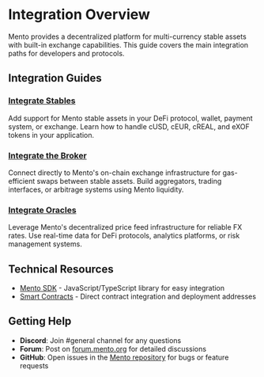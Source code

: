 # Integration Overview

Mento provides a decentralized platform for multi-currency stable assets with built-in exchange capabilities. This guide covers the main integration paths for developers and protocols.

## Integration Guides

### [Integrate Stables](integrate-stables.md)

Add support for Mento stable assets in your DeFi protocol, wallet, payment system, or exchange. Learn how to handle cUSD, cEUR, cREAL, and eXOF tokens in your application.

### [Integrate the Broker](./#integrate-the-broker)

Connect directly to Mento's on-chain exchange infrastructure for gas-efficient swaps between stable assets. Build aggregators, trading interfaces, or arbitrage systems using Mento liquidity.

### [Integrate Oracles](./#integrate-oracles)

Leverage Mento's decentralized price feed infrastructure for reliable FX rates. Use real-time data for DeFi protocols, analytics platforms, or risk management systems.

## Technical Resources

* [Mento SDK](../mento-sdk/) - JavaScript/TypeScript library for easy integration
* [Smart Contracts](../smart-contracts/) - Direct contract integration and deployment addresses

## Getting Help

* **Discord**: Join #general channel for any questions
* **Forum**: Post on [forum.mento.org](https://forum.mento.org/) for detailed discussions
* **GitHub**: Open issues in the [Mento repository](https://github.com/mento-protocol) for bugs or feature requests
